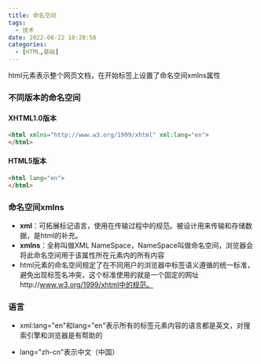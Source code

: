 ```yaml
---
title: 命名空间
tags:
  - 技术
date: 2022-08-22 10:20:58
categories:
  - [HTML,基础]
---
```


html元素表示整个网页文档，在开始标签上设置了命名空间xmlns属性

### 不同版本的命名空间

#### XHTML1.0版本

```html
<html xmlns="http://www.w3.org/1999/xhtml" xml:lang="en">
</html>
```

#### HTML5版本

```html
<html lang="en">
</html>
```

### 命名空间xmlns

- **xml**：可拓展标记语言，使用在传输过程中的规范。被设计用来传输和存储数据，是html的补充。
- **xmlns**：全称叫做XML NameSpace，NameSpace叫做命名空间，浏览器会将此命名空间用于该属性所在元素内的所有内容
- html元素的命名空间规定了在不同用户的浏览器中标签语义遵循的统一标准，避免出现标签名冲突，这个标准使用的就是一个固定的网址http://www.w3.org/1999/xhtml中的规范。

### 语言

- xml:lang="en"和lang="en"表示所有的标签元素内容的语言都是英文，对搜索引擎和浏览器是有帮助的

- lang="zh-cn"表示中文（中国）
